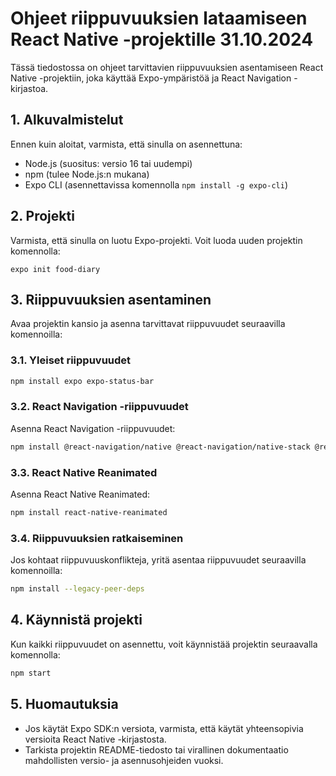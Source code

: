 # Ohjeet riippuvuuksien lataamiseen React Native -projektille 31.10.2024

Tässä tiedostossa on ohjeet tarvittavien riippuvuuksien asentamiseen React Native -projektiin, joka käyttää Expo-ympäristöä ja React Navigation -kirjastoa.

## 1. Alkuvalmistelut
Ennen kuin aloitat, varmista, että sinulla on asennettuna:
- Node.js (suositus: versio 16 tai uudempi)
- npm (tulee Node.js:n mukana)
- Expo CLI (asennettavissa komennolla `npm install -g expo-cli`)

## 2. Projekti
Varmista, että sinulla on luotu Expo-projekti. Voit luoda uuden projektin komennolla:
```
expo init food-diary
```

## 3. Riippuvuuksien asentaminen
Avaa projektin kansio ja asenna tarvittavat riippuvuudet seuraavilla komennoilla:

### 3.1. Yleiset riippuvuudet
```bash
npm install expo expo-status-bar
```

### 3.2. React Navigation -riippuvuudet
Asenna React Navigation -riippuvuudet:
```bash
npm install @react-navigation/native @react-navigation/native-stack @react-navigation/bottom-tabs react-native-screens react-native-safe-area-context
```

### 3.3. React Native Reanimated
Asenna React Native Reanimated:
```bash
npm install react-native-reanimated
```

### 3.4. Riippuvuuksien ratkaiseminen
Jos kohtaat riippuvuuskonflikteja, yritä asentaa riippuvuudet seuraavilla komennoilla:
```bash
npm install --legacy-peer-deps
```

## 4. Käynnistä projekti
Kun kaikki riippuvuudet on asennettu, voit käynnistää projektin seuraavalla komennolla:
```bash
npm start
```

## 5. Huomautuksia
- Jos käytät Expo SDK:n versiota, varmista, että käytät yhteensopivia versioita React Native -kirjastosta.
- Tarkista projektin README-tiedosto tai virallinen dokumentaatio mahdollisten versio- ja asennusohjeiden vuoksi.
